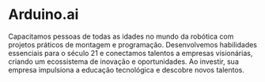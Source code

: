 # Arduino.ai
Capacitamos pessoas de todas as idades no mundo da robótica com projetos práticos de montagem e programação. Desenvolvemos habilidades essenciais para o século 21 e conectamos talentos a empresas visionárias, criando um ecossistema de inovação e oportunidades. Ao investir, sua empresa impulsiona a educação tecnológica e descobre novos talentos.
